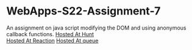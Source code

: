# WebApps-S22-Assignment-7
An assignment on java script modifying the DOM and using anonymous callback functions.
<a href="https://44-563-web-apps-s22.github.io/webapps-s22-assignment-7-manoj5308/hunt.html" rel="nofollow">Hosted At Hunt</a>
<br>
<a href="https://44-563-web-apps-s22.github.io/webapps-s22-assignment-7-manoj5308/reaction.html" rel="nofollow">Hosted At Reaction</a>
<a href="https://44-563-web-apps-s22.github.io/webapps-s22-assignment-7-manoj5308/queue.html" rel="nofollow">Hosted At queue</a>
